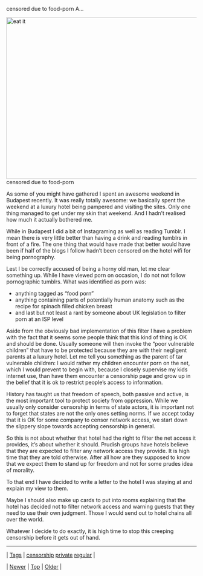 <!--
title: censored due to food-porn As some of you might have gathered I spent an awesome weekend in Budapest recently. It was really totally awesome
date: 2020-06-28T15:27:00.204Z
tags: censorship, private, regular
-->


censored due to food-porn A...

<p><img src="http://farm1.staticflickr.com/94/220767727_4527595e8c_z.jpg" width="640" height="427" alt="eat it"/>censored due to food-porn</p>

<p>As some of you might have gathered I spent an awesome weekend in Budapest recently. It was really totally awesome: we basically spent the weekend at a luxury hotel being pampered and visiting the sites. Only one thing managed to get under my skin that weekend. And I hadn’t realised how much it actually bothered me.</p>

<p>While in Budapest I did a bit of lnstagraming as well as reading Tumblr. I mean there is very little better than having a drink and reading tumblrs in front of a fire. The one thing that would have made that better would have been if half of the blogs I follow hadn’t been censored on the hotel wifi for being pornography.</p>

<p>Lest I be correctly accused of being a horny old man, let me clear something up. While l have viewed porn on occasion, l do not not follow pornographic tumblrs. What was identified as porn was:
</p><ul><li>anything tagged as “food porn”</li>
<li>anything containing parts of potentially human anatomy such as the recipe for spinach filled chicken breast</li>
<li>and last but not least a rant by someone about UK legislation to filter porn at an ISP level</li>
</ul><p>Aside from the obviously bad implementation of this filter I have a problem with the fact that it seems some people think that this kind of thing is OK and should be done. Usually someone  will then invoke the “poor vulnerable children” that have to be protected because they are with their negligent parents at a luxury hotel. Let me tell you something as the parent of tar vulnerable children: l would rather my children encounter porn on the net, which l would prevent to begin with, because l closely supervise my kids internet use, than have them encounter a censorship page and grow up in the belief that it is ok to restrict people’s access to information.</p>

<p>History has taught us that freedom of speech, both passive and active, is the most important tool to protect society from oppression. While we usually only consider censorship in terms of state actors, it is important not to forget that states are not the only ones setting norms. If we accept today that it is OK for some company to censor network access, we start down the slippery slope towards accepting censorship in general.</p>

<p>So this is not about whether that hotel had the right to filter the net access it provides, it’s about whether it should. Prudish groups have hotels believe that they are expected to filter any network access they provide. It is high time that they are told otherwise. After all how are they supposed to know that we expect them to stand up for freedom and not for some prudes idea of morality.</p>

<p>To that end I have decided to write a letter to the hotel I was staying at and explain my view to them.</p>

<p>Maybe I should also make up cards to put into rooms explaining that the hotel has decided not to filter network access and warning guests that they need to use their own judgment. Those I would send out to hotel chains all over the world.</p>

<p>Whatever I decide to do exactly, it is high time to stop this creeping censorship before it gets out of hand.</p>

<!--BOTTOM-POST-NAVIGATION-->
---

| [Tags](tags.md) | [censorship](tag-censorship.md) [private](tag-private.md) [regular](tag-regular.md) |

| [Newer](70887865348.md) | [Top](index.md) | [Older](70994254236.md) |